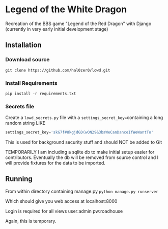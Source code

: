 # Legend of the White Dragon
Recreation of the BBS game "Legend of the Red Dragon" with Django
(currently in very early initial development stage)

## Installation
### Download source
```git clone https://github.com/hal0zer0/lowd.git```

### Install Requirements
```pip install -r requirements.txt```

### Secrets file
Create a ```lowd_secrets.py``` file with a ```settings_secret_key=```containing a long random string LIKE
```python
settings_secret_key='skG7f#8kgjdGD(wON29&3baWeCanDanceIfWeWantTo'
```
This is used for background security stuff and should NOT be added to Git

TEMPORARILY I am including a sqlite db to make initial setup easier for contributors.  Eventually the db will be removed from source control and I will provide fixtures for the data to be imported.

## Running
From within directory containing manage.py
```python manage.py runserver```

Which should give you web access at localhost:8000

Login is required for all views user:admin pw:roadhouse 

Again, this is temporary.  
